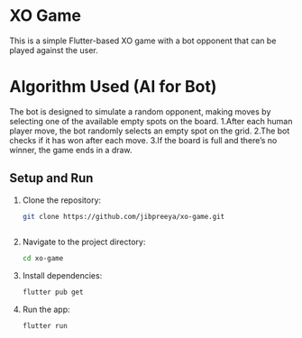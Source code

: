 # XO Game 

This is a simple Flutter-based XO game with a bot opponent that can be played against the user.

# Algorithm Used (AI for Bot)
The bot is designed to simulate a random opponent, making moves by selecting one of the available empty spots on the board.
   1.After each human player move, the bot randomly selects an empty spot on the grid.
   2.The bot checks if it has won after each move.
   3.If the board is full and there’s no winner, the game ends in a draw.

## Setup and Run

1. Clone the repository:
   ```bash
   git clone https://github.com/่jibpreeya/xo-game.git
 
2. Navigate to the project directory:
   ```bash
   cd xo-game

3. Install dependencies:
   ```bash
   flutter pub get

4. Run the app:
   ```bash
   flutter run




